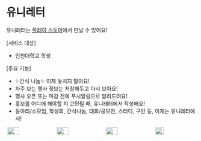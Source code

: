# 유니레터

유니레터는 [플레이 스토어](https://play.google.com/store/apps/details?id=org.inu.events&hl=ko)에서 만날 수 있어요!

[서비스 대상]

- 인천대학교 학생

[주요 기능]

- ✨간식 나눔✨ 이제 놓치지 말아요!
- 자주 보는 행사 정보는 저장해두고 다시 보아요!
- 행사 오픈 또는 마감 전에 푸시알림으로 알려드려요!
- 홍보를 어디에 해야할 지 고민될 때, 유니레터에서 작성해요!
- 동아리/소모임, 학생회, 간식나눔, 대회/공모전, 스터디, 구인 등, 이제는 유니레터에서!

<div style="display:flex; justify-content:space-around;">
  <img style="width: 25%;" src="https://github.com/inu-appcenter/inu-events-android/assets/35232655/b0215e7a-e156-4553-9a23-01edf1362ed6"/>
  <img style="width: 25%;" src="https://github.com/inu-appcenter/inu-events-android/assets/35232655/a9b24bb0-3d9f-42ac-adb5-8f9fc30b1c2c"/>
  <img style="width: 25%;" src="https://github.com/inu-appcenter/inu-events-android/assets/35232655/b71d5bcb-ea54-4b7a-8787-e4d57f22690f"/>
  <img style="width: 21%;" src="https://github.com/inu-appcenter/inu-events-android/assets/35232655/868b8d30-05b6-4c3b-875d-b10441d1e6c7"/>
</div>
